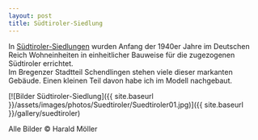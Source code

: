 ```yaml
---
layout: post
title: Südtiroler-Siedlung
---
```


In <a href="https://de.wikipedia.org/wiki/S%C3%BCdtiroler-Siedlung">Südtiroler-Siedlungen</a> wurden Anfang der 1940er Jahre im Deutschen Reich Wohneinheiten in einheitlicher Bauweise für die zugezogenen Südtiroler errichtet. 
<br/>
Im Bregenzer Stadtteil Schendlingen stehen viele dieser markanten Gebäude. Einen kleinen Teil davon habe ich im Modell nachgebaut.

[![Bilder Südtiroler-Siedlung]({{ site.baseurl }}/assets/images/photos/Suedtiroler/Suedtiroler01.jpg)]({{ site.baseurl }}/gallery/suedtiroler)

Alle Bilder © Harald Möller